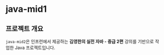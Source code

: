 # java-mid1

## 프로젝트 개요

`java-mid2`은 인프런에서 제공하는 **김영한의 실전 자바 - 중급 2편** 강의를 기반으로 작업한 Java 프로젝트입니다.

